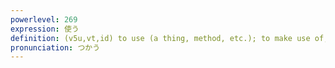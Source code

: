 ```yaml
---
powerlevel: 269
expression: 使う
definition: (v5u,vt,id) to use (a thing, method, etc.); to make use of; to put to use; to use (a person, animal, puppet, etc.); to employ; to handle; to manage; to manipulate; to use (time, money, etc.); (P)
pronunciation: つかう
---
```

